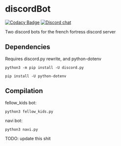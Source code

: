 # discordBot
[![Codacy Badge](https://api.codacy.com/project/badge/Grade/a0957cdb0de64e70b60b3333a4a20eaa)](https://www.codacy.com?utm_source=github.com&amp;utm_medium=referral&amp;utm_content=peppizza/discordBot&amp;utm_campaign=Badge_Grade)
[![Discord chat][discord-badge]][discord-url]

Two discord bots for the french fortress discord server

## Dependencies

Requires discord.py rewrite, and python-dotenv

`python3 -m pip install -U discord.py`

`pip install -U python-dotenv`

## Compilation

fellow_kids bot:

`python3 fellow_kids.py`

navi bot:

`python3 navi.py`

[discord-badge]: https://img.shields.io/discord/684472795639447621.svg?logo=discord&style=flat-square
[discord-url]: https://discord.gg/nP9JY4C

TODO: update this shit
